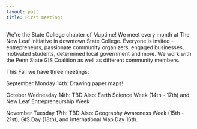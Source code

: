 ```yaml
---
layout: post
title: First meeting!
---
```


We're the State College chapter of Maptime! We meet every month at The New Leaf Initiative in downtown State College. Everyone is invited - entrepreneurs, passionate community organizers, engaged businesses, motivated students, determined local government and more. We work with the Penn State GIS Coalition as well as different community members.


This Fall we have three meetings:

September Monday 14th: Drawing paper maps!

October Wednesday 14th: TBD
Also: Earth Science Week (14th - 17th) and New Leaf Entrepreneurship Week

November Tuesday 17th: TBD
Also: Geography Awareness Week (15th - 21st), GIS Day (18th), and International Map Day 16th.
